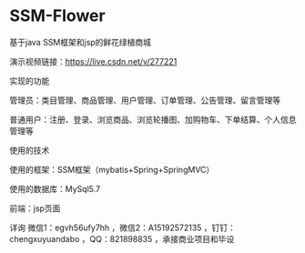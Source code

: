 # SSM-Flower
基于java SSM框架和jsp的鲜花绿植商城

演示视频链接：https://live.csdn.net/v/277221

实现的功能

管理员：类目管理、商品管理、用户管理、订单管理、公告管理、留言管理等

普通用户：注册、登录、浏览商品、浏览轮播图、加购物车、下单结算、个人信息管理等

使用的技术

使用的框架：SSM框架（mybatis+Spring+SpringMVC）

使用的数据库：MySql5.7

前端：jsp页面

详询 微信1：egvh56ufy7hh ，微信2：A15192572135 ，钉钉：chengxuyuandabo ，QQ：821898835 ，承接商业项目和毕设
